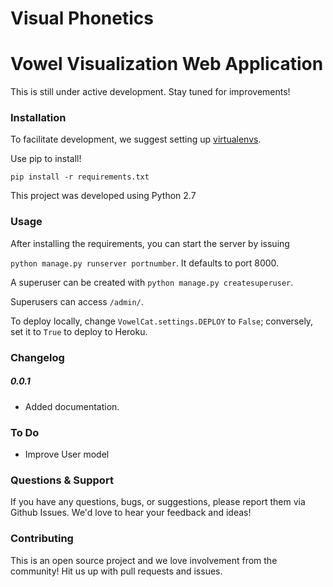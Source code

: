 # Visual Phonetics
Vowel Visualization Web Application
===================================

This is still under active development. Stay tuned for improvements!

### Installation

To facilitate development, we suggest setting up [virtualenvs](http://docs.python-guide.org/en/latest/dev/virtualenvs/).

Use pip to install!

    pip install -r requirements.txt

This project was developed using Python 2.7

### Usage

After installing the requirements, you can start the server by issuing

`python manage.py runserver portnumber`. It defaults to port 8000.

A superuser can be created with `python manage.py createsuperuser`.

Superusers can access `/admin/`.

To deploy locally, change `VowelCat.settings.DEPLOY` to `False`; conversely, set it to `True` to deploy to Heroku.

### Changelog

##### 0.0.1

+ Added documentation.

### To Do

* Improve User model

### Questions & Support

If you have any questions, bugs, or suggestions, please
report them via Github Issues. We'd love to hear your feedback and ideas!

### Contributing
This is an open source project and we love involvement from the community! Hit us up with pull requests and issues.
